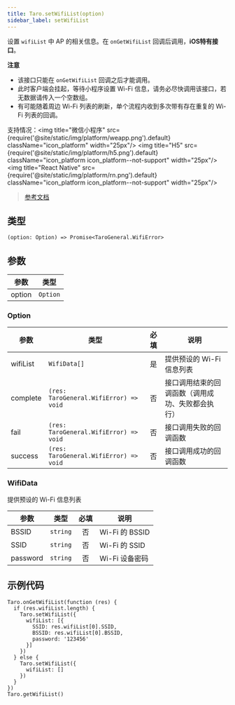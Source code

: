 ```yaml
---
title: Taro.setWifiList(option)
sidebar_label: setWifiList
---
```


设置 `wifiList` 中 AP 的相关信息。在 `onGetWifiList` 回调后调用，**iOS特有接口**。

**注意**
- 该接口只能在 `onGetWifiList` 回调之后才能调用。
- 此时客户端会挂起，等待小程序设置 Wi-Fi 信息，请务必尽快调用该接口，若无数据请传入一个空数组。
- 有可能随着周边 Wi-Fi 列表的刷新，单个流程内收到多次带有存在重复的 Wi-Fi 列表的回调。

支持情况：<img title="微信小程序" src={require('@site/static/img/platform/weapp.png').default} className="icon_platform" width="25px"/> <img title="H5" src={require('@site/static/img/platform/h5.png').default} className="icon_platform icon_platform--not-support" width="25px"/> <img title="React Native" src={require('@site/static/img/platform/rn.png').default} className="icon_platform icon_platform--not-support" width="25px"/>

> [参考文档](https://developers.weixin.qq.com/miniprogram/dev/api/device/wifi/wx.setWifiList.html)

## 类型

```tsx
(option: Option) => Promise<TaroGeneral.WifiError>
```

## 参数

| 参数 | 类型 |
| --- | --- |
| option | `Option` |

### Option

| 参数 | 类型 | 必填 | 说明 |
| --- | --- | :---: | --- |
| wifiList | `WifiData[]` | 是 | 提供预设的 Wi-Fi 信息列表 |
| complete | `(res: TaroGeneral.WifiError) => void` | 否 | 接口调用结束的回调函数（调用成功、失败都会执行） |
| fail | `(res: TaroGeneral.WifiError) => void` | 否 | 接口调用失败的回调函数 |
| success | `(res: TaroGeneral.WifiError) => void` | 否 | 接口调用成功的回调函数 |

### WifiData

提供预设的 Wi-Fi 信息列表

| 参数 | 类型 | 必填 | 说明 |
| --- | --- | :---: | --- |
| BSSID | `string` | 否 | Wi-Fi 的 BSSID |
| SSID | `string` | 否 | Wi-Fi 的 SSID |
| password | `string` | 否 | Wi-Fi 设备密码 |

## 示例代码

```tsx
Taro.onGetWifiList(function (res) {
  if (res.wifiList.length) {
    Taro.setWifiList({
      wifiList: [{
        SSID: res.wifiList[0].SSID,
        BSSID: res.wifiList[0].BSSID,
        password: '123456'
      }]
    })
  } else {
    Taro.setWifiList({
      wifiList: []
    })
  }
})
Taro.getWifiList()
```
